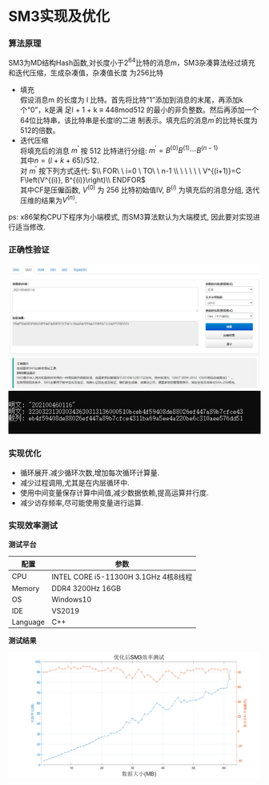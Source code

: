 # SM3实现及优化

### 算法原理

SM3为MD结构Hash函数,对长度小于$2^{64}$比特的消息m，SM3杂凑算法经过填充和迭代压缩，生成杂凑值，杂凑值长度
为256比特

- 填充  
  假设消息m 的长度为 l 比特。首先将比特“1”添加到消息的末尾，再添加k 个“0”，k是满
  足l + 1 + k ≡ 448mod512 的最小的非负整数。然后再添加一个64位比特串，该比特串是长度l的二进
  制表示。填充后的消息$m^{\prime}$的比特长度为512的倍数。
- 迭代压缩  
  将填充后的消息  $m^{\prime}$  按 512 比特进行分组: $m^{\prime}=B^{(0)} B^{(1)} \cdots B^{(n-1)}$  
  其中$n=(l+k+65) / 512$.  
  对 $m^{\prime}$ 按下列方式迭代: 
  $\\ FOR\ \ i=0 \ TO\ \ n-1 \\
  \ \ \ \ \ V^{(i+1)}=C F\left(V^{(i)}, B^{(i)}\right)\\
  ENDFOR$  
  其中CF是压僱函数,  $V^{(0)}$  为 256 比特初始值IV, $B^{(i)}$ 为填充后的消息分组, 迭代压维的结果为$V^{(n)}$.

ps:  x86架构CPU下程序为小端模式, 而SM3算法默认为大端模式, 因此要对实现进行适当修改.

### 正确性验证

![正确性](.\\picture\\prove.png)
![正确性](.\\picture\\prove2.png)

### 实现优化

- 循环展开.减少循环次数,增加每次循环计算量.
- 减少过程调用,尤其是在内层循环中.
- 使用中间变量保存计算中间值,减少数据依赖,提高运算并行度.
- 减少访存频率,尽可能使用变量进行运算.

### 实现效率测试

**测试平台**

| 配置       | 参数                                |
| -------- | --------------------------------- |
| CPU      | INTEL CORE i5-11300H 3.1GHz 4核8线程 |
| Memory   | DDR4 3200Hz 16GB                  |
| OS       | Windows10                         |
| IDE      | VS2019                            |
| Language | C++                               |

**测试结果**

![优化后SM3效率测试](.\\picture\\SM3.png)
